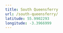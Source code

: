 ```yaml
---
title: South Queensferry
url: /south-queensferry/
latitude: 55.9902293
longitude: -3.3966999
---
```

